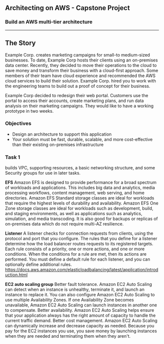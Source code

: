 ## Architecting on AWS - Capstone Project

### Build an AWS multi-tier architecture

***

## The Story
Example Corp. creates marketing campaigns for small-to medium-sized businesses. To date, Example Corp hosts their clients using an on-premises data center. Recently, they decided to move their operations to the cloud to save money and transform their business with a cloud-first approach. Some members of their team have cloud experience and recommended the AWS cloud services to build their solution. Example Corp. hired you to work with the engineering teams to build out a proof of concept for their business.

Example Corp decided to redesign their web portal. Customers use the portal to access their accounts, create marketing plans, and run data analysis on their marketing campaigns. They would like to have a working prototype in two weeks. 

### Objectives
* Design an architecture to support this application
* Your solution must be fast, durable, scalable, and more cost-effective than their existing on-premises infrastructure

### Task 1

builds VPC, supporting resources, a basic networking structure, and some Security groups for use in later tasks.



**EFS**
Amazon EFS is designed to provide performance for a broad spectrum of workloads and applications. This includes big data and analytics, media processing workflows, content management, web serving, and home directories. 
Amazon EFS Standard storage classes are ideal for workloads that require the highest levels of durability and availability.
Amazon EFS One Zone storage classes are ideal for workloads such as development, build, and staging environments, as well as applications such as analytics, simulation, and media transcoding. It is also good for backups or replicas of on-premises data which do not require multi-AZ resilience.



**Listener**
A listener checks for connection requests from clients, using the protocol and port that you configure. The rules that you define for a listener determine how the load balancer routes requests to its registered targets. Each rule consists of a priority, one or more actions, and one or more conditions. When the conditions for a rule are met, then its actions are performed. You must define a default rule for each listener, and you can optionally define additional rules.
https://docs.aws.amazon.com/elasticloadbalancing/latest/application/introduction.html


**EC2 auto scaling group**
Better fault tolerance. Amazon EC2 Auto Scaling can detect when an instance is unhealthy, terminate it, and launch an instance to replace it. You can also configure Amazon EC2 Auto Scaling to use multiple Availability Zones. If one Availability Zone becomes unavailable, Amazon EC2 Auto Scaling can launch instances in another one to compensate.
Better availability. Amazon EC2 Auto Scaling helps ensure that your application always has the right amount of capacity to handle the current traffic demand.
Better cost management. Amazon EC2 Auto Scaling can dynamically increase and decrease capacity as needed. Because you pay for the EC2 instances you use, you save money by launching instances when they are needed and terminating them when they aren't.



